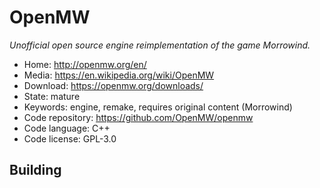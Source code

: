# OpenMW

_Unofficial open source engine reimplementation of the game Morrowind._

- Home: http://openmw.org/en/
- Media: https://en.wikipedia.org/wiki/OpenMW
- Download: https://openmw.org/downloads/
- State: mature
- Keywords: engine, remake, requires original content (Morrowind)
- Code repository: https://github.com/OpenMW/openmw
- Code language: C++
- Code license: GPL-3.0

## Building

